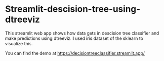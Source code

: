 # Streamlit-descision-tree-using-dtreeviz
This streamlit web app shows how data gets in descision tree classifier and make predictions using dtreeviz. I used iris dataset of the sklearn to visualize this. 


You can find the demo at https://decisiontreeclassifier.streamlit.app/
